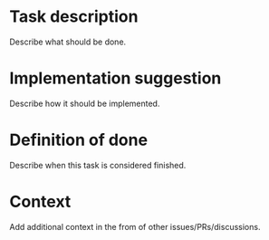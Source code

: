 # Task description

Describe what should be done.

# Implementation suggestion

Describe how it should be implemented.

# Definition of done

Describe when this task is considered finished.

# Context

Add additional context in the from of other issues/PRs/discussions.
